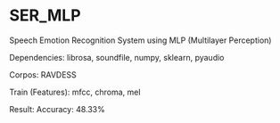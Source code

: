 # SER_MLP
 
Speech Emotion Recognition System using MLP (Multilayer Perception)

Dependencies: librosa, soundfile, numpy, sklearn, pyaudio

Corpos: RAVDESS

Train (Features): mfcc, chroma, mel

Result: Accuracy: 48.33%
